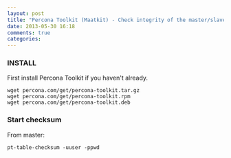 ```yaml
---
layout: post
title: "Percona Toolkit (Maatkit) - Check integrity of the master/slave replication"
date: 2013-05-30 16:18
comments: true
categories:
---
```




### INSTALL

First install Percona Toolkit if you haven't already.

```
wget percona.com/get/percona-toolkit.tar.gz
wget percona.com/get/percona-toolkit.rpm
wget percona.com/get/percona-toolkit.deb
```

### Start checksum

From master:

```
pt-table-checksum -uuser -ppwd
```
